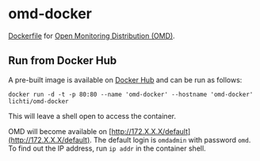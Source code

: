 omd-docker
==========

[Dockerfile](https://www.docker.com) for [Open Monitoring Distribution (OMD)](http://omdistro.org).

Run from Docker Hub
-------------------

A pre-built image is available on [Docker Hub](https://registry.hub.docker.com/u/lichti/omd-docker) and can be run as follows:

    docker run -d -t -p 80:80 --name 'omd-docker' --hostname 'omd-docker' lichti/omd-docker

This will leave a shell open to access the container.

OMD will become available on [http://172.X.X.X/default](http://172.X.X.X/default).
The default login is `omdadmin` with password `omd`.
To find out the IP address, run `ip addr` in the container shell.


